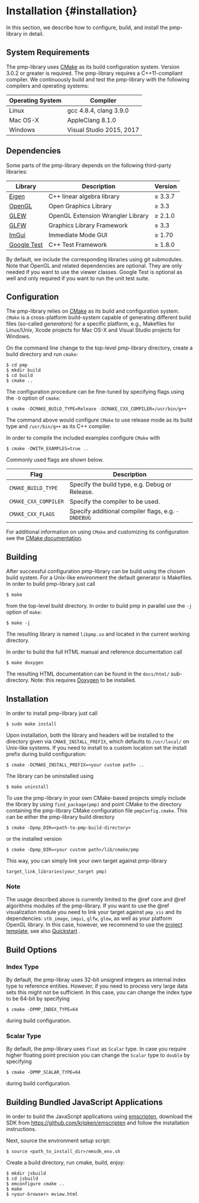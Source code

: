 # Installation {#installation}

In this section, we describe how to configure, build, and install the
pmp-library in detail.

## System Requirements

The pmp-library uses [CMake](http://www.cmake.org) as its build configuration
system. Version 3.0.2 or greater is required. The pmp-library requires a
C++11-compliant compiler. We continuously build and test the pmp-library
with the following compilers and operating systems:

Operating System | Compiler
-----------------|--------------------
Linux            | gcc 4.8.4, clang 3.9.0
Mac OS-X         | AppleClang 8.1.0
Windows          | Visual Studio 2015, 2017

## Dependencies

Some parts of the pmp-library depends on the following third-party libraries:

Library                                   | Description                       | Version
------------------------------------------|-----------------------------------|--------------
[Eigen](http://eigen.tuxfamily.org)       | C++ linear algebra library        | &ge; 3.3.7
[OpenGL](http://opengl.org)               | Open Graphics Library             | &ge; 3.3
[GLEW](http://glew.sourceforge.net)       | OpenGL Extension Wrangler Library | &ge; 2.1.0
[GLFW](http://glfw.org)                   | Graphics Library Framework        | &ge; 3.3
[ImGui](https://github.com/ocornut/imgui) | Immediate Mode GUI                | &ge; 1.70
[Google Test](https://github.com/google/googletest) | C++ Test Framework      | &ge; 1.8.0

By default, we include the corresponding libraries using git submodules. Note
that OpenGL and related dependencies are optional. They are only needed if you
want to use the viewer classes. Google Test is optional as well and only
required if you want to run the unit test suite.

## Configuration

The pmp-library relies on [CMake](http://www.cmake.org) as its build and
configuration system. `CMake` is a cross-platform build-system capable of
generating different build files (so-called _generators_) for a specific
platform, e.g., Makefiles for Linux/Unix, Xcode projects for Mac OS-X and Visual
Studio projects for Windows.

On the command line change to the top-level pmp-library directory, create a
build directory and run `cmake`:

    $ cd pmp
    $ mkdir build
    $ cd build
    $ cmake ..

The configuration procedure can be fine-tuned by specifying flags using the `-D`
option of `cmake`:

    $ cmake -DCMAKE_BUILD_TYPE=Release -DCMAKE_CXX_COMPILER=/usr/bin/g++

The command above would configure `CMake` to use release mode as its build type
and `/usr/bin/g++` as its C++ compiler.

In order to compile the included examples configure `CMake` with

    $ cmake -DWITH_EXAMPLES=true ..

Commonly used flags are shown below.

Flag                 | Description
---------------------|-------------------------------------------------
`CMAKE_BUILD_TYPE`   | Specify the build type, e.g. Debug or Release.
`CMAKE_CXX_COMPILER` | Specify the compiler to be used.
`CMAKE_CXX_FLAGS`    | Specify additional compiler flags, e.g. `-DNDEBUG`

For additional information on using `CMake` and
customizing its configuration see
the [CMake documentation](http://cmake.org/cmake/help/documentation.html).


## Building

After successful configuration pmp-library can be build using the chosen build
system. For a Unix-like environment the default generator is Makefiles. In order
to build pmp-library just call

    $ make

from the top-level build directory. In order to build pmp in parallel use the
`-j` option of `make`:

    $ make -j

The resulting library is named <code>libpmp.so</code> and
located in the current working directory.

In order to build the full HTML manual and reference documentation call

    $ make doxygen

The resulting HTML documentation can be found in the `docs/html/`
sub-directory. Note: this requires [Doxygen](http://www.doxygen.nl/) to be
installed.

## Installation

In order to install pmp-library just call

    $ sudo make install

Upon installation, both the library and headers will be installed to the
directory given via `CMAKE_INSTALL_PREFIX`, which defaults to `/usr/local/` on
Unix-like systems. If you need to install to a custom location set the install
prefix during build configuration:

    $ cmake -DCMAKE_INSTALL_PREFIX=<your custom path> ..

The library can be uninstalled using

    $ make uninstall

To use the pmp-library in your own CMake-based projects simply include the
library by using `find_package(pmp)` and point CMake to the directory containing
the pmp-library CMake configuration file `pmpConfig.cmake`. This can be either
the pmp-library build directory

    $ cmake -Dpmp_DIR=<path-to-pmp-build-directory>

or the installed version

    $ cmake -Dpmp_DIR=<your custom path>/lib/cmake/pmp

This way, you can simply link your own target against pmp-library

    target_link_libraries(your_target pmp)

### Note

The usage described above is currently limited to the @ref core and @ref
algorithms modules of the pmp-library. If you want to use the @ref visualization
module you need to link your target against `pmp_vis` and its dependencies:
`stb_image`, `imgui`, `glfw`, `glew`, as well as your platform OpenGL
library. In this case, however, we recommend to use
the [project template](https://github.com/pmp-library/pmp-template), see also
[Quickstart](quickstart.html) .

## Build Options


### Index Type

By default, the pmp-libray uses 32-bit unsigned integers as internal index type
to reference entities. However, if you need to process very large data sets this
might not be sufficient. In this case, you can change the index type to be
64-bit by specifying

    $ cmake -DPMP_INDEX_TYPE=64

during build configuration.

### Scalar Type

By default, the pmp-library uses `float` as `Scalar` type. In case you require
higher floating point precision you can change the `Scalar` type to `double` by
specifying

    $ cmake -DPMP_SCALAR_TYPE=64

during build configuration.

## Building Bundled JavaScript Applications

In order to build the JavaScript applications
using [emscripten](https://github.com/kripken/emscripten), download the SDK
from <https://github.com/kripken/emscripten> and follow the installation
instructions.

Next, source the environment setup script:

    $ source <path_to_install_dir>/emsdk_env.sh

Create a build directory, run cmake, build, enjoy:

    $ mkdir jsbuild
    $ cd jsbuild
    $ emconfigure cmake ..
    $ make
    $ <your-browser> mview.html
